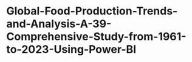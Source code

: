 # Global-Food-Production-Trends-and-Analysis-A-39-Comprehensive-Study-from-1961-to-2023-Using-Power-BI